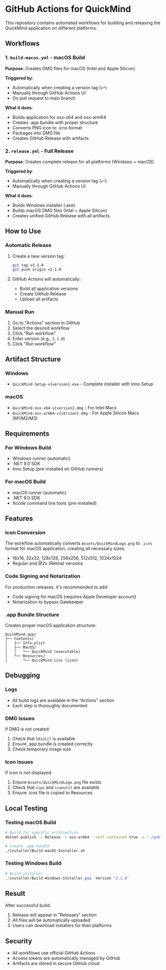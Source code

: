 # GitHub Actions for QuickMind

This repository contains automated workflows for building and releasing the QuickMind application on different platforms.

## Workflows

### 1. `build-macos.yml` - macOS Build
**Purpose**: Creates DMG files for macOS (Intel and Apple Silicon)

**Triggered by**:
- Automatically when creating a version tag (`v*`)
- Manually through GitHub Actions UI
- On pull request to main branch

**What it does**:
- Builds application for osx-x64 and osx-arm64
- Creates .app bundle with proper structure
- Converts PNG icon to .icns format
- Packages into DMG file
- Creates GitHub Release with artifacts

### 2. `release.yml` - Full Release
**Purpose**: Creates complete release for all platforms (Windows + macOS)

**Triggered by**:
- Automatically when creating a version tag (`v*`)
- Manually through GitHub Actions UI

**What it does**:
- Builds Windows installer (.exe)
- Builds macOS DMG files (Intel + Apple Silicon)
- Creates unified GitHub Release with all artifacts

## How to Use

### Automatic Release
1. Create a new version tag:
   ```bash
   git tag v2.1.0
   git push origin v2.1.0
   ```

2. GitHub Actions will automatically:
   - Build all application versions
   - Create GitHub Release
   - Upload all artifacts

### Manual Run
1. Go to "Actions" section in GitHub
2. Select the desired workflow
3. Click "Run workflow"
4. Enter version (e.g., `2.1.0`)
5. Click "Run workflow"

## Artifact Structure

### Windows
- `QuickMind-Setup-v{version}.exe` - Complete installer with Inno Setup

### macOS
- `QuickMind-osx-x64-v{version}.dmg` - For Intel Macs
- `QuickMind-osx-arm64-v{version}.dmg` - For Apple Silicon Macs (M1/M2/M3)

## Requirements

### For Windows Build
- Windows runner (automatic)
- .NET 9.0 SDK
- Inno Setup (pre-installed on GitHub runners)

### For macOS Build
- macOS runner (automatic)
- .NET 9.0 SDK
- Xcode command line tools (pre-installed)

## Features

### Icon Conversion
The workflow automatically converts `Assets/QuickMindLogo.png` to `.icns` format for macOS application, creating all necessary sizes:
- 16x16, 32x32, 128x128, 256x256, 512x512, 1024x1024
- Regular and @2x (Retina) versions

### Code Signing and Notarization
For production releases, it's recommended to add:
- Code signing for macOS (requires Apple Developer account)
- Notarization to bypass Gatekeeper

### .app Bundle Structure
Creates proper macOS application structure:
```
QuickMind.app/
├── Contents/
│   ├── Info.plist
│   ├── MacOS/
│   │   └── QuickMind (executable)
│   └── Resources/
│       └── QuickMind.icns (icon)
```

## Debugging

### Logs
- All build logs are available in the "Actions" section
- Each step is thoroughly documented

### DMG Issues
If DMG is not created:
1. Check that `hdiutil` is available
2. Ensure .app bundle is created correctly
3. Check temporary image size

### Icon Issues
If icon is not displayed:
1. Ensure `Assets/QuickMindLogo.png` file exists
2. Check that `sips` and `iconutil` are available
3. Ensure .icns file is copied to Resources

## Local Testing

### Testing macOS Build
```bash
# Build for specific architecture
dotnet publish -c Release -r osx-arm64 --self-contained true -o "./publish/osx-arm64"

# Create .app bundle
./installer/Build-macOS-Installer.sh
```

### Testing Windows Build
```powershell
# Build installer
./installer/Build-Windows-Installer.ps1 -Version "2.1.0"
```

## Result

After successful build:
1. Release will appear in "Releases" section
2. All files will be automatically uploaded
3. Users can download installers for their platforms

## Security

- All workflows use official GitHub Actions
- Access tokens are automatically managed by GitHub
- Artifacts are stored in secure GitHub cloud 